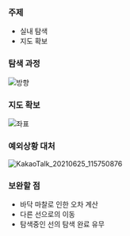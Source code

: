 ### 주제

- 실내 탐색
- 지도 확보

### 탐색 과정

![방향](https://user-images.githubusercontent.com/81665544/123362316-7096ff80-d5ab-11eb-9e44-36ed884d0ccf.PNG)

### 지도 확보
![좌표](https://user-images.githubusercontent.com/81665544/123362304-6d037880-d5ab-11eb-99a3-678e01daa316.PNG)

### 예외상황 대처
![KakaoTalk_20210625_115750876](https://user-images.githubusercontent.com/81665544/123363040-b30d0c00-d5ac-11eb-93ad-2c2dd0d5c088.jpg)

### 보완할 점

- 바닥 마찰로 인한 오차 계산
- 다른 선으로의 이동
- 탐색중인 선의 탐색 완료 유무
